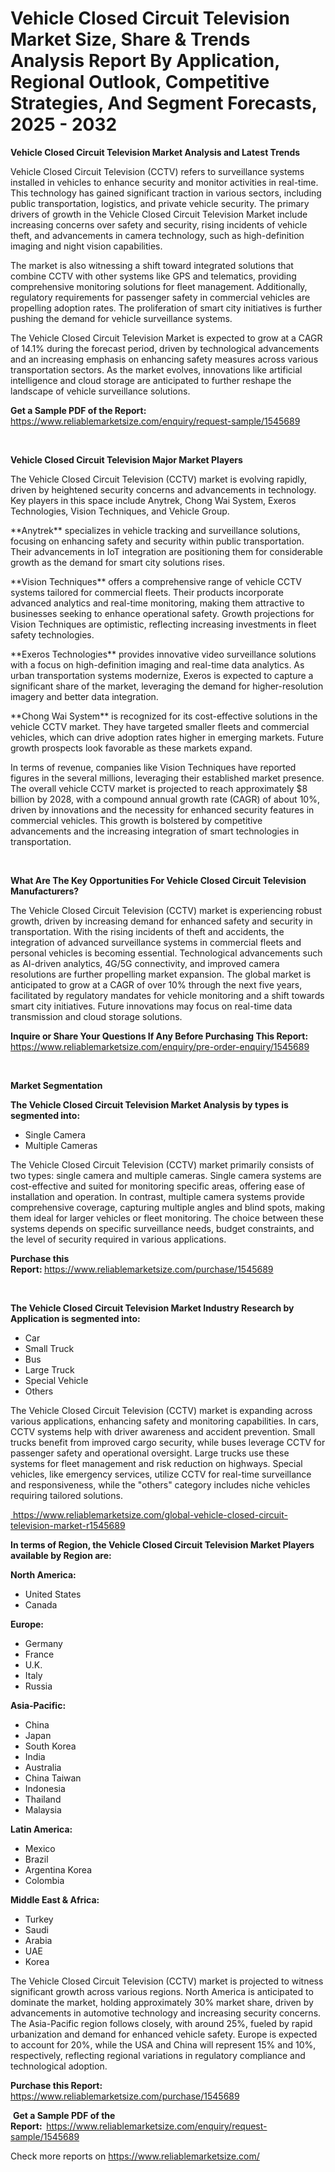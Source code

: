 <p><h1>Vehicle Closed Circuit Television Market Size, Share & Trends Analysis Report By Application, Regional Outlook, Competitive Strategies, And Segment Forecasts, 2025 - 2032</h1></p><p><strong>Vehicle Closed Circuit Television Market Analysis and Latest Trends</strong></p>
<p><p>Vehicle Closed Circuit Television (CCTV) refers to surveillance systems installed in vehicles to enhance security and monitor activities in real-time. This technology has gained significant traction in various sectors, including public transportation, logistics, and private vehicle security. The primary drivers of growth in the Vehicle Closed Circuit Television Market include increasing concerns over safety and security, rising incidents of vehicle theft, and advancements in camera technology, such as high-definition imaging and night vision capabilities.</p><p>The market is also witnessing a shift toward integrated solutions that combine CCTV with other systems like GPS and telematics, providing comprehensive monitoring solutions for fleet management. Additionally, regulatory requirements for passenger safety in commercial vehicles are propelling adoption rates. The proliferation of smart city initiatives is further pushing the demand for vehicle surveillance systems. </p><p>The Vehicle Closed Circuit Television Market is expected to grow at a CAGR of 14.1% during the forecast period, driven by technological advancements and an increasing emphasis on enhancing safety measures across various transportation sectors. As the market evolves, innovations like artificial intelligence and cloud storage are anticipated to further reshape the landscape of vehicle surveillance solutions.</p></p>
<p><strong>Get a Sample PDF of the Report:&nbsp;</strong> <a href="https://www.reliablemarketsize.com/enquiry/request-sample/1545689?utm_campaign=3169&utm_medium=2&utm_source=Github&utm_content=ia&utm_term=05042025&utm_id=vehicle-closed-circuit-television">https://www.reliablemarketsize.com/enquiry/request-sample/1545689</a></p>
<p>&nbsp;</p>
<p><strong>Vehicle Closed Circuit Television Major Market Players</strong></p>
<p><p>The Vehicle Closed Circuit Television (CCTV) market is evolving rapidly, driven by heightened security concerns and advancements in technology. Key players in this space include Anytrek, Chong Wai System, Exeros Technologies, Vision Techniques, and Vehicle Group.</p><p>**Anytrek** specializes in vehicle tracking and surveillance solutions, focusing on enhancing safety and security within public transportation. Their advancements in IoT integration are positioning them for considerable growth as the demand for smart city solutions rises.</p><p>**Vision Techniques** offers a comprehensive range of vehicle CCTV systems tailored for commercial fleets. Their products incorporate advanced analytics and real-time monitoring, making them attractive to businesses seeking to enhance operational safety. Growth projections for Vision Techniques are optimistic, reflecting increasing investments in fleet safety technologies.</p><p>**Exeros Technologies** provides innovative video surveillance solutions with a focus on high-definition imaging and real-time data analytics. As urban transportation systems modernize, Exeros is expected to capture a significant share of the market, leveraging the demand for higher-resolution imagery and better data integration.</p><p>**Chong Wai System** is recognized for its cost-effective solutions in the vehicle CCTV market. They have targeted smaller fleets and commercial vehicles, which can drive adoption rates higher in emerging markets. Future growth prospects look favorable as these markets expand.</p><p>In terms of revenue, companies like Vision Techniques have reported figures in the several millions, leveraging their established market presence. The overall vehicle CCTV market is projected to reach approximately $8 billion by 2028, with a compound annual growth rate (CAGR) of about 10%, driven by innovations and the necessity for enhanced security features in commercial vehicles. This growth is bolstered by competitive advancements and the increasing integration of smart technologies in transportation.</p></p>
<p>&nbsp;</p>
<p><strong>What Are The Key Opportunities For Vehicle Closed Circuit Television Manufacturers?</strong></p>
<p><p>The Vehicle Closed Circuit Television (CCTV) market is experiencing robust growth, driven by increasing demand for enhanced safety and security in transportation. With the rising incidents of theft and accidents, the integration of advanced surveillance systems in commercial fleets and personal vehicles is becoming essential. Technological advancements such as AI-driven analytics, 4G/5G connectivity, and improved camera resolutions are further propelling market expansion. The global market is anticipated to grow at a CAGR of over 10% through the next five years, facilitated by regulatory mandates for vehicle monitoring and a shift towards smart city initiatives. Future innovations may focus on real-time data transmission and cloud storage solutions.</p></p>
<p><strong>Inquire or Share Your Questions If Any Before Purchasing This Report:</strong> <a href="https://www.reliablemarketsize.com/enquiry/pre-order-enquiry/1545689?utm_campaign=3169&utm_medium=2&utm_source=Github&utm_content=ia&utm_term=05042025&utm_id=vehicle-closed-circuit-television">https://www.reliablemarketsize.com/enquiry/pre-order-enquiry/1545689</a></p>
<p>&nbsp;</p>
<p><strong>Market Segmentation</strong></p>
<p><strong>The Vehicle Closed Circuit Television Market Analysis by types is segmented into:</strong></p>
<p><ul><li>Single Camera</li><li>Multiple Cameras</li></ul></p>
<p><p>The Vehicle Closed Circuit Television (CCTV) market primarily consists of two types: single camera and multiple cameras. Single camera systems are cost-effective and suited for monitoring specific areas, offering ease of installation and operation. In contrast, multiple camera systems provide comprehensive coverage, capturing multiple angles and blind spots, making them ideal for larger vehicles or fleet monitoring. The choice between these systems depends on specific surveillance needs, budget constraints, and the level of security required in various applications.</p></p>
<p><strong>Purchase this Report:&nbsp;</strong><a href="https://www.reliablemarketsize.com/purchase/1545689?utm_campaign=3169&utm_medium=2&utm_source=Github&utm_content=ia&utm_term=05042025&utm_id=vehicle-closed-circuit-television">https://www.reliablemarketsize.com/purchase/1545689</a></p>
<p>&nbsp;</p>
<p><strong>The Vehicle Closed Circuit Television Market Industry Research by Application is segmented into:</strong></p>
<p><ul><li>Car</li><li>Small Truck</li><li>Bus</li><li>Large Truck</li><li>Special Vehicle</li><li>Others</li></ul></p>
<p><p>The Vehicle Closed Circuit Television (CCTV) market is expanding across various applications, enhancing safety and monitoring capabilities. In cars, CCTV systems help with driver awareness and accident prevention. Small trucks benefit from improved cargo security, while buses leverage CCTV for passenger safety and operational oversight. Large trucks use these systems for fleet management and risk reduction on highways. Special vehicles, like emergency services, utilize CCTV for real-time surveillance and responsiveness, while the "others" category includes niche vehicles requiring tailored solutions.</p></p>
<p><a href="https://www.reliablemarketsize.com/global-vehicle-closed-circuit-television-market-r1545689?utm_campaign=3169&utm_medium=2&utm_source=Github&utm_content=ia&utm_term=05042025&utm_id=vehicle-closed-circuit-television">&nbsp;https://www.reliablemarketsize.com/global-vehicle-closed-circuit-television-market-r1545689</a></p>
<p><strong>In terms of Region, the Vehicle Closed Circuit Television Market Players available by Region are:</strong></p>
<p>
    <p> <strong> North America: </strong>
        <ul>
            <li>United States</li>
            <li>Canada</li>
        </ul>
        </p> 
    <p> <strong> Europe: </strong>
        <ul>
            <li>Germany</li>
            <li>France</li>
            <li>U.K.</li>
            <li>Italy</li>
            <li>Russia</li>
        </ul>
        </p> 
    <p> <strong> Asia-Pacific: </strong>
        <ul>
            <li>China</li>
            <li>Japan</li>
            <li>South Korea</li>
            <li>India</li>
            <li>Australia</li>
            <li>China Taiwan</li>
            <li>Indonesia</li>
            <li>Thailand</li>
            <li>Malaysia</li>
        </ul>
        </p> 
    <p> <strong> Latin America: </strong>
        <ul>
            <li>Mexico</li>
            <li>Brazil</li>
            <li>Argentina Korea</li>
            <li>Colombia</li>
        </ul>
        </p> 
    <p> <strong> Middle East & Africa: </strong>
        <ul>
            <li>Turkey</li>
            <li>Saudi</li>
            <li>Arabia</li>
            <li>UAE</li>
            <li>Korea</li>
        </ul>
    </p>
    </p>
<p><p>The Vehicle Closed Circuit Television (CCTV) market is projected to witness significant growth across various regions. North America is anticipated to dominate the market, holding approximately 30% market share, driven by advancements in automotive technology and increasing security concerns. The Asia-Pacific region follows closely, with around 25%, fueled by rapid urbanization and demand for enhanced vehicle safety. Europe is expected to account for 20%, while the USA and China will represent 15% and 10%, respectively, reflecting regional variations in regulatory compliance and technological adoption.</p></p>
<p><strong>Purchase this Report: </strong><a href="https://www.reliablemarketsize.com/purchase/1545689?utm_campaign=3169&utm_medium=2&utm_source=Github&utm_content=ia&utm_term=05042025&utm_id=vehicle-closed-circuit-television">https://www.reliablemarketsize.com/purchase/1545689</a></p>
<p>&nbsp;<strong>Get a Sample PDF of the Report:&nbsp;&nbsp;</strong><a href="https://www.reliablemarketsize.com/enquiry/request-sample/1545689?utm_campaign=3169&utm_medium=2&utm_source=Github&utm_content=ia&utm_term=05042025&utm_id=vehicle-closed-circuit-television">https://www.reliablemarketsize.com/enquiry/request-sample/1545689</a></p>
<p><strong></strong></p>
<p>Check more reports on <a href="https://www.reliablemarketsize.com/?utm_campaign=3169&utm_medium=2&utm_source=Github&utm_content=ia&utm_term=05042025&utm_id=vehicle-closed-circuit-television">https://www.reliablemarketsize.com/</a></p>